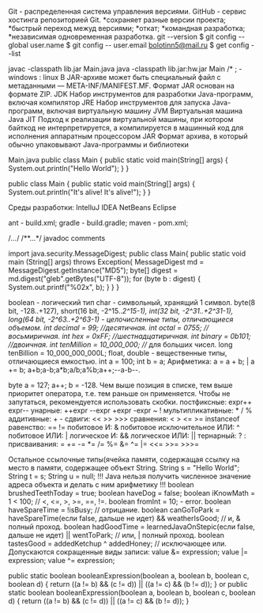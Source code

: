 Git - распределенная система управления версиями.
GitHub - сервис хостинга репозиторией Git.
*сохраняет разные версии проекта;
*быстрый переход межуд версиями;
*откат;
*командная разработка;
*независимая одновременная разработка.
git --version
$ git config --global user.name
$ git config -- user.email bolotinn5@mail.ru
$ get config --list

javac -classpath lib.jar Main.java
java -classpath lib.jar:hw.jar Main /* ; - windows : linux
В JAR-архиве может быть специальный файл с метаданными — META-INF/MANIFEST.MF.
Формат JAR основан на формате ZIP.
JDK Набор инструментов для разработки Java-программ, включая компилятор
JRE Набор инструментов для запуска Java-программ, включая виртуальную машину
JVM Виртуальная машина Java
JIT Подход к реализации виртуальной машины, при котором байткод не интерпретируется, а компилируется в машинный код для исполнения аппаратным процессором
JAR Формат архива, в который обычно упаковывают Java-программы и библиотеки

Main.java
public class Main
{
	public static void main(String[] args) {
		System.out.println("Hello World");
	}
}

public class Main
{
    public static void main(String[] args)
    {
        System.out.println("It's alive! It's alive!");
    }
}

Среды разработки:
IntelluJ IDEA
NetBeans
Eclipse

ant - build.xml;
gradle - build.gradle;
maven - pom.xml;

/*...*/
/**...*/ javadoc comments

import java.security.MessageDigest;
public class Main{
    public static void main (String[] args) throws Exception{
        MessageDigest md = MessageDigest.getInstance("MD5");
        byte[] digest = md.digest("gleb".getBytes("UTF-8"));
        for (byte b : digest) {
            System.out.printf("%02x", b);
        }
    }
}

boolean - логический тип
char - символьный, хранящий 1 символ.
byte(8 bit, -128..+127), short(16 bit, -2^15.._2^15-1), int(32 bit, -2^31..+2^31-1), long(64 bit, -2^63..+2^63-1) - целочисленные типы, отличающиеся объемом.
int decimal = 99; //десятичная.
int octal = 0755; //восьмиричная.
int hex = 0xFF; //шестнадцатиричная.
int binary = 0b101; //двоичная.
int tenMillion = 10_000_000; //_ для больших чисел.
long tenBillion = 10_000_000_000L;
float, double - вещественные типы, отличающиеся емкостью.
int a = 100;
int b = a;
Арифметика:
a = a + b; | a += b;
a+b;a-b;a*b;a/b;a%b;a++;--a-b--.

byte a = 127;
a++;
b = -128.
Чем выше позиция в списке, тем выше приоритет оператора, т.е. тем раньше он применяется. Чтобы не запутаться, рекомендуется использовать скобки.
постфиксные: expr++ expr--
﻿унарные: ++expr --expr +expr -expr ~ !
мультипликативные: * / %
аддитивные: + -
сдвиги: << >> >>>
сравнения: < > <= >= instanceof
равенство: == !=
побитовое И: &
побитовое исключительное ИЛИ: ^
побитовое ИЛИ: |
логическое И: &&
логическое ИЛИ: ||
тернарный: ? :
присваивания: = += -= *= /= %= &= ^= |= <<= >>= >>>=

Остальное ссылочные типы(ячейка памяти, содержащая ссылку на место в памяти, содержащее объект String.
String s = "Hello World";
String t = s;
String u = null;
!!! Java нельзя получить численное значение адреса объекта и делать с ним арифметику !!!
boolean brushedTeethToday = true;
boolean haveDog = false;
boolean iKnowMath = 1 < 100; // <, <=, >, >=, ==, !=.
boolean fromInt = 10; - error.
boolean haveSpareTime = !isBusy; // отрицание.
boolean canGoToPark = haveSpareTime(если false, дальше не идет) && weatherIsGood; // и, & полный проход.
boolean hadGoodTime = learnedJavaOnStepic(если false, дальше не идет) || wentToPark; // или, | полный проход.
boolean tastesGood = addedKetchup ^ addedHoney; // исключающее или.
Допускаются сокращенные виды записи:
value &= expression;
value |= expression;
value ^= expression;

public static boolean booleanExpression(boolean a, boolean b, boolean c, boolean d) {
return ((a != b) && (c != d)) || ((a != c) && (b != d));
}
or 
public static boolean booleanExpression(boolean a, boolean b, boolean c, boolean d) {
return ((a != b) && (c != d)) || ((a != c) && (b != d));
}
